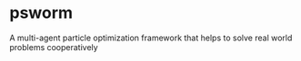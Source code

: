# psworm
A multi-agent particle optimization framework that helps to solve real world problems cooperatively
